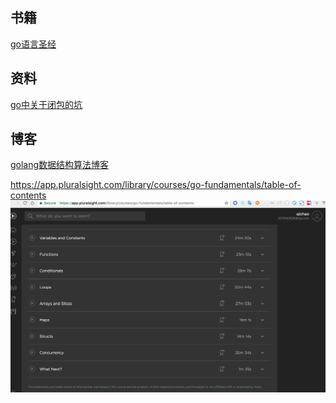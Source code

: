 ## 书籍
[go语言圣经](https://www.kancloud.cn/hartnett/gopl-zh/126044)
## 资料
[go中关于闭包的坑](http://www.jianshu.com/p/fa21e6fada70)
## 博客
[golang数据结构算法博客](http://blog.csdn.net/rufidmx/article/details/10226105)



https://app.pluralsight.com/library/courses/go-fundamentals/table-of-contents
![](media/15039178264705.jpg)

